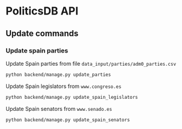 # PoliticsDB API

## Update commands

### Update spain parties

Update Spain parties from file `data_input/parties/adm0_parties.csv`

```sh
python backend/manage.py update_parties
```

Update Spain legislators from `www.congreso.es`

```sh
python backend/manage.py update_spain_legislators
```

Update Spain senators from `www.senado.es`

```sh
python backend/manage.py update_spain_senators
```
